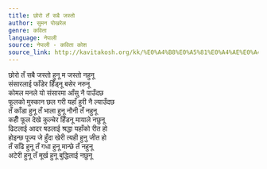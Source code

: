 ```yaml
---
title: छोरो तँ सबै जस्तो
author: सुमन पोखरेल
genre: कविता
language: नेपाली
source: नेपाली - कविता कोश
source_link: http://kavitakosh.org/kk/%E0%A4%B8%E0%A5%81%E0%A4%AE%E0%A4%A8_%E0%A4%AA%E0%A5%8B%E0%A4%96%E0%A4%B0%E0%A5%87%E0%A4%B2
---
```


छोरो तँ सबै जस्तो हुनू म जस्तो नहुनू  
संसारलाई फाँडेर हिँड्नू बसेर नरुनू  
कोमल मनले यो संसारमा आँसु नै पाउँदछ  
फूलको मुस्कान छल गरी यहाँ हुरी नै ल्याउँदछ  
तँ काँडा हुनू तँ भाला हुनू नौनी तँ नहुनू  
कहीँ फूल देखे कुल्चेर हिँडनू मायाले नछुनू  
ढिटलाई आदर षठलाई श्रद्धा यहाँको रीत हो  
होइन्छ पूज्य जे हुँदा खेरी त्यही हुनु जीत हो  
तँ साँढे हुनू तँ गधा हुनू मान्छे तँ नहुनू  
अटेरी हुनू तँ मूर्ख हुनू बुद्धिलाई नछुनू
